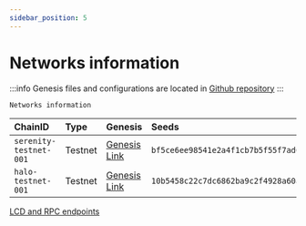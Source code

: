 ```yaml
---
sidebar_position: 5
---
```

# Networks information
:::info
Genesis files and configurations are located in [Github repository](https://github.com/aura-nw/testnets)
:::

`Networks information`

| ChainID      | Type | Genesis | Seeds | Explorer |
| :--- | :--- | :--- | :--- | :--- |
| `serenity-testnet-001` | Testnet | [Genesis Link](https://github.com/aura-nw/testnets/blob/main/serenity-testnet/genesis.json) | `bf5ce6ee98541e2a4f1cb7b5f55f7ad6554bdced@18.138.89.226:26656` | [Explorer Link](https://serenity.aurascan.io) |
| `halo-testnet-001` | Testnet | [Genesis Link](https://github.com/aura-nw/testnets/blob/main/halo-testnet/genesis.json) | `10b5458c22c7dc6862ba9c2f4928a60af214c16c@3.210.178.93:26656` | [Explorer Link](https://halo.aurascan.io) |

[LCD and RPC endpoints](../developer/endpoints.md)
